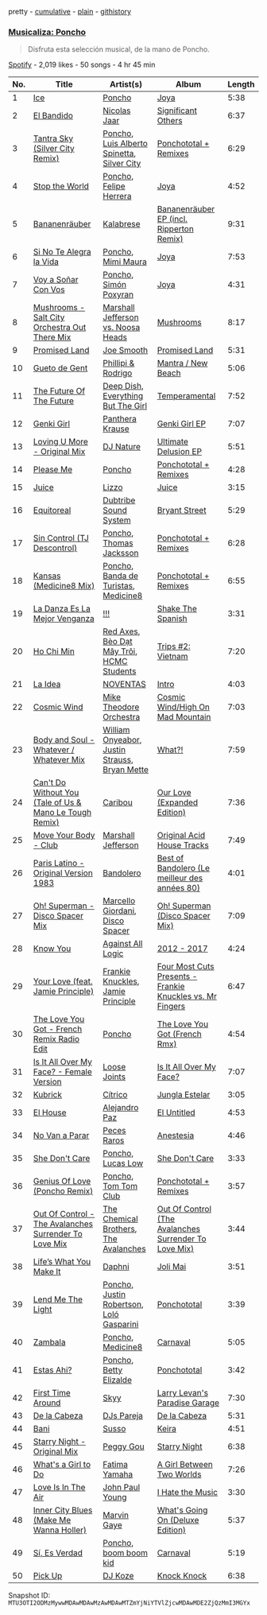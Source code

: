 pretty - [cumulative](/playlists/cumulative/37i9dQZF1DXdTi4rHtlES7.md) - [plain](/playlists/plain/37i9dQZF1DXdTi4rHtlES7) - [githistory](https://github.githistory.xyz/mackorone/spotify-playlist-archive/blob/main/playlists/plain/37i9dQZF1DXdTi4rHtlES7)

### [Musicaliza: Poncho](https://open.spotify.com/playlist/37i9dQZF1DXdTi4rHtlES7)

> Disfruta esta selección musical, de la mano de Poncho.

[Spotify](https://open.spotify.com/user/spotify) - 2,019 likes - 50 songs - 4 hr 45 min

| No. | Title | Artist(s) | Album | Length |
|---|---|---|---|---|
| 1 | [Ice](https://open.spotify.com/track/3IaIGFRkwbseokGulbYCJW) | [Poncho](https://open.spotify.com/artist/4ADdzb8h9qQTE8XPmSxY8r) | [Joya](https://open.spotify.com/album/4AMYEdyQWIvwyRzXZF0FA0) | 5:38 |
| 2 | [El Bandido](https://open.spotify.com/track/0YQznyH9mJn6UTwWFHqy4b) | [Nicolas Jaar](https://open.spotify.com/artist/5a0etAzO5V26gvlbmHzT9W) | [Significant Others](https://open.spotify.com/album/3LPOvF8M3DijXowBs1MdDr) | 6:37 |
| 3 | [Tantra Sky \(Silver City Remix\)](https://open.spotify.com/track/5oQS3IaRUSoDbAHPqxz50o) | [Poncho](https://open.spotify.com/artist/4ADdzb8h9qQTE8XPmSxY8r), [Luis Alberto Spinetta](https://open.spotify.com/artist/1MuQ2m2tg7naeRGAOxYZer), [Silver City](https://open.spotify.com/artist/170XUR6FDHTHYBLnky8xOJ) | [Ponchototal + Remixes](https://open.spotify.com/album/5rKID5kXlABtIgqMZyWeFA) | 6:29 |
| 4 | [Stop the World](https://open.spotify.com/track/3mgxwH7Q985bZRexIVVZFP) | [Poncho](https://open.spotify.com/artist/4ADdzb8h9qQTE8XPmSxY8r), [Felipe Herrera](https://open.spotify.com/artist/0ZxRH0sF7Z2JQZMnRgDw6G) | [Joya](https://open.spotify.com/album/4AMYEdyQWIvwyRzXZF0FA0) | 4:52 |
| 5 | [Bananenräuber](https://open.spotify.com/track/05wEorkTyzUT67wKkjz2tP) | [Kalabrese](https://open.spotify.com/artist/2MUENaxB93ZPNclZIDEMMV) | [Bananenräuber EP \(incl\. Ripperton Remix\)](https://open.spotify.com/album/6XRkp3ex5HvV7mIZYEpwEK) | 9:31 |
| 6 | [Si No Te Alegra la Vida](https://open.spotify.com/track/1GgAvh36HNRKGHevvwEiSG) | [Poncho](https://open.spotify.com/artist/4ADdzb8h9qQTE8XPmSxY8r), [Mimi Maura](https://open.spotify.com/artist/4VKHNaUBImLsxPOCdG5Mwl) | [Joya](https://open.spotify.com/album/4AMYEdyQWIvwyRzXZF0FA0) | 7:53 |
| 7 | [Voy a Soñar Con Vos](https://open.spotify.com/track/5wDrUrwmkw9hjvSUH7eDVE) | [Poncho](https://open.spotify.com/artist/4ADdzb8h9qQTE8XPmSxY8r), [Simón Poxyran](https://open.spotify.com/artist/1bSEw00Dntay8mCXk9k5rh) | [Joya](https://open.spotify.com/album/4AMYEdyQWIvwyRzXZF0FA0) | 4:31 |
| 8 | [Mushrooms \- Salt City Orchestra Out There Mix](https://open.spotify.com/track/0DmMkCRnLCn30vkJeUhgK2) | [Marshall Jefferson vs\. Noosa Heads](https://open.spotify.com/artist/45KxlxhV4KySZkLb5pXo8V) | [Mushrooms](https://open.spotify.com/album/1Vy1OUHs1xkzpzbaoxeXZr) | 8:17 |
| 9 | [Promised Land](https://open.spotify.com/track/796T2ROxTNibXRjVhjSzCa) | [Joe Smooth](https://open.spotify.com/artist/4BIamAD25vwYldaOWTEsXd) | [Promised Land](https://open.spotify.com/album/1oyrymxXmhE2NaYczhS6NR) | 5:31 |
| 10 | [Gueto de Gent](https://open.spotify.com/track/0oR9XRneKUIefSfy5y0IJ8) | [Phillipi & Rodrigo](https://open.spotify.com/artist/6XaCe40GiIt7ujxQvfmvsp) | [Mantra / New Beach](https://open.spotify.com/album/4NjCGfP3nJ32GJBi9A5Ng7) | 5:06 |
| 11 | [The Future Of The Future](https://open.spotify.com/track/0PyOCEF2Y3ej860cd23qUO) | [Deep Dish](https://open.spotify.com/artist/720JYpdCgHuTmDeryW0wEA), [Everything But The Girl](https://open.spotify.com/artist/13ccXrK7AmXb4TddMkE7jy) | [Temperamental](https://open.spotify.com/album/4Geaebqk6nJC78Agw6VXG9) | 7:52 |
| 12 | [Genki Girl](https://open.spotify.com/track/6pIwAehlguVHYBGVXk9ENX) | [Panthera Krause](https://open.spotify.com/artist/6vpvDZ1hqY1GUPUjvyiCjU) | [Genki Girl EP](https://open.spotify.com/album/13Pz4wssvskd54ku6ibZnr) | 7:07 |
| 13 | [Loving U More \- Original Mix](https://open.spotify.com/track/4BQFu4CKPNV2XXDvmlFYgf) | [DJ Nature](https://open.spotify.com/artist/6PdSJRMSdqv6jmDDi79Mvc) | [Ultimate Delusion EP](https://open.spotify.com/album/7gSCLS6twKQN67WQFi8lLV) | 5:51 |
| 14 | [Please Me](https://open.spotify.com/track/5owpG3DrDV5xVETv7XjMdq) | [Poncho](https://open.spotify.com/artist/4ADdzb8h9qQTE8XPmSxY8r) | [Ponchototal + Remixes](https://open.spotify.com/album/5rKID5kXlABtIgqMZyWeFA) | 4:28 |
| 15 | [Juice](https://open.spotify.com/track/0onslUNmSLDkuYaideYWir) | [Lizzo](https://open.spotify.com/artist/56oDRnqbIiwx4mymNEv7dS) | [Juice](https://open.spotify.com/album/11coWHUoRLfoplozmzNz0v) | 3:15 |
| 16 | [Equitoreal](https://open.spotify.com/track/2Cxi3FbJS7GqWXQutb8wf0) | [Dubtribe Sound System](https://open.spotify.com/artist/0FI2cbOCEkpmSBGGjl577t) | [Bryant Street](https://open.spotify.com/album/6TmmNKwXkBaPebDNqqoTKr) | 5:29 |
| 17 | [Sin Control \(TJ Descontrol\)](https://open.spotify.com/track/0XYRjKO0NoYEl6TESsuBnx) | [Poncho](https://open.spotify.com/artist/4ADdzb8h9qQTE8XPmSxY8r), [Thomas Jacksson](https://open.spotify.com/artist/3jQjBvBF1qlJNc4RyfPorZ) | [Ponchototal + Remixes](https://open.spotify.com/album/5rKID5kXlABtIgqMZyWeFA) | 6:28 |
| 18 | [Kansas \(Medicine8 Mix\)](https://open.spotify.com/track/27m775A1Z1RqPm1oluwcqp) | [Poncho](https://open.spotify.com/artist/4ADdzb8h9qQTE8XPmSxY8r), [Banda de Turistas](https://open.spotify.com/artist/1zfAJtfJEpUvMiQxigYj57), [Medicine8](https://open.spotify.com/artist/1WdFIATKQPkjexAhPZGJqy) | [Ponchototal + Remixes](https://open.spotify.com/album/5rKID5kXlABtIgqMZyWeFA) | 6:55 |
| 19 | [La Danza Es La Mejor Venganza](https://open.spotify.com/track/5KJSs7AYTXzunX4TgWAdFz) | [!!!](https://open.spotify.com/artist/1mmehjf7eHA10uHMisZGJg) | [Shake The Spanish](https://open.spotify.com/album/4zXptMCxvaVS4EE1IvH02N) | 3:31 |
| 20 | [Ho Chi Min](https://open.spotify.com/track/5kKGJym6i9cQJhUiELMfqI) | [Red Axes](https://open.spotify.com/artist/5Owm9QgL9BSCRQKTX6T08G), [Bèo Dạt Mây Trôi](https://open.spotify.com/artist/5aiU9zkwOsUWaoKL3LZhvM), [HCMC Students](https://open.spotify.com/artist/7eTh42doMpsnT6Z6pKI9tK) | [Trips \#2: Vietnam](https://open.spotify.com/album/5ojN0F4GIGGJY75oWQd3xW) | 7:20 |
| 21 | [La Idea](https://open.spotify.com/track/1Y0UQHzf1KtTIi0TVzHWgO) | [NOVENTAS](https://open.spotify.com/artist/0oMuzgKBlS39FWPd3pXO76) | [Intro](https://open.spotify.com/album/4NVk6JaR7BqJBlMG5jiQqp) | 4:03 |
| 22 | [Cosmic Wind](https://open.spotify.com/track/13RmM9nDjFtOWATD8NPY8l) | [Mike Theodore Orchestra](https://open.spotify.com/artist/1qYoCN6dB4KAzDzAZcRD0Y) | [Cosmic Wind/High On Mad Mountain](https://open.spotify.com/album/0UwD1LLu7KnAnpTdn9eQ3M) | 7:03 |
| 23 | [Body and Soul \- Whatever / Whatever Mix](https://open.spotify.com/track/6kdJFaEr6Lqy0HAE8rnfq6) | [William Onyeabor](https://open.spotify.com/artist/755pQSGUy6rtPrUCbnJTvi), [Justin Strauss](https://open.spotify.com/artist/0Ffu60mxLNLa7b7Z3VSS01), [Bryan Mette](https://open.spotify.com/artist/2mHxr001vnNn0TvaDpbyvw) | [What?!](https://open.spotify.com/album/5K9nDeTEcoMBakMd7KvtCZ) | 7:59 |
| 24 | [Can't Do Without You \(Tale of Us & Mano Le Tough Remix\)](https://open.spotify.com/track/5pNgnQa5Qn9EpL0GxuP6LB) | [Caribou](https://open.spotify.com/artist/4aEnNH9PuU1HF3TsZTru54) | [Our Love \(Expanded Edition\)](https://open.spotify.com/album/7k7LfcXJsRSWzzlNb3zjDC) | 7:36 |
| 25 | [Move Your Body \- Club](https://open.spotify.com/track/2cA7ezNsy33h6HKi4dggGh) | [Marshall Jefferson](https://open.spotify.com/artist/2Di8r9df6xjyj6CVOqbGVz) | [Original Acid House Tracks](https://open.spotify.com/album/2OAtpG4qmck9JB40ztJJpy) | 7:49 |
| 26 | [Paris Latino \- Original Version 1983](https://open.spotify.com/track/3LCup59DMpM3r6fwQsZMYs) | [Bandolero](https://open.spotify.com/artist/5lh1imF7kkn87IHQsoEjJB) | [Best of Bandolero \(Le meilleur des années 80\)](https://open.spotify.com/album/0B2tZmiPYlz9Jc1jbupQOX) | 4:01 |
| 27 | [Oh! Superman \- Disco Spacer Mix](https://open.spotify.com/track/02zHKu5WvvOH5tGcNqvaA1) | [Marcello Giordani](https://open.spotify.com/artist/2a6QLhIoQNwc1Q87Y6v2cU), [Disco Spacer](https://open.spotify.com/artist/0NQA2MpWqHh8UZnUR9ZPBM) | [Oh! Superman \(Disco Spacer Mix\)](https://open.spotify.com/album/3Yv76JX2Cy2PVLXZt87YxX) | 7:09 |
| 28 | [Know You](https://open.spotify.com/track/2zkTGKRw16spjOq5XiZSBl) | [Against All Logic](https://open.spotify.com/artist/0ngUeF0DGpYmPec80MqSi1) | [2012 \- 2017](https://open.spotify.com/album/1uzfGk9vxMXfaZ2avqwxod) | 4:24 |
| 29 | [Your Love \(feat\. Jamie Principle\)](https://open.spotify.com/track/6tvtFyEdNpeurBkT2zNMEL) | [Frankie Knuckles](https://open.spotify.com/artist/63yl9nDNrHpiAYGlNJxxjc), [Jamie Principle](https://open.spotify.com/artist/5obQFNrkFoWB51hm1JTHMw) | [Four Most Cuts Presents \- Frankie Knuckles vs\. Mr Fingers](https://open.spotify.com/album/1OM6ULzT778hgqBI4stbFR) | 6:47 |
| 30 | [The Love You Got \- French Remix Radio Edit](https://open.spotify.com/track/4G10uVBIoswxYsDegPYdd1) | [Poncho](https://open.spotify.com/artist/4ADdzb8h9qQTE8XPmSxY8r) | [The Love You Got \(French Rmx\)](https://open.spotify.com/album/3QsvIz9jNW7LsxH53vuS6J) | 4:54 |
| 31 | [Is It All Over My Face? \- Female Version](https://open.spotify.com/track/0QIl1aNSEMQL7BryNIi6dB) | [Loose Joints](https://open.spotify.com/artist/0eoOgNAKS0g3piTJlFY173) | [Is It All Over My Face?](https://open.spotify.com/album/5bAVzhdknkLZTmByjTJ14N) | 7:07 |
| 32 | [Kubrick](https://open.spotify.com/track/1CFiWVz6ZgrNYiMiSbhmiA) | [Cítrico](https://open.spotify.com/artist/00CoCNLLdB7cWFgA8NG5q9) | [Jungla Estelar](https://open.spotify.com/album/63AvcfmH5JCqUafT9Ar0ov) | 3:05 |
| 33 | [El House](https://open.spotify.com/track/3BoWCLj7Iw9yx4RsuypHlQ) | [Alejandro Paz](https://open.spotify.com/artist/58JUcJgPMahuJHcVQM5CNL) | [El Untitled](https://open.spotify.com/album/4WWZ54GOihyzeMkEZ3EjLF) | 4:53 |
| 34 | [No Van a Parar](https://open.spotify.com/track/1GLYsZMbHm72Uy2QvzdgDQ) | [Peces Raros](https://open.spotify.com/artist/5UI7HXsBEfRSsf0T4t48Q9) | [Anestesia](https://open.spotify.com/album/28uJVNr4dYysur0Fcay4B2) | 4:46 |
| 35 | [She Don't Care](https://open.spotify.com/track/1JK6tqF5dIhmzIbW1hPhPl) | [Poncho](https://open.spotify.com/artist/4ADdzb8h9qQTE8XPmSxY8r), [Lucas Low](https://open.spotify.com/artist/3jr7qXo0CEuq5gGxMNi07r) | [She Don't Care](https://open.spotify.com/album/2itFSwOkpM7RWVHxzk3TTh) | 3:33 |
| 36 | [Genius Of Love \(Poncho Remix\)](https://open.spotify.com/track/2q90bYsYCyekwLTSdAUqdg) | [Poncho](https://open.spotify.com/artist/4ADdzb8h9qQTE8XPmSxY8r), [Tom Tom Club](https://open.spotify.com/artist/1m24736Bdew1oQVxTePOCo) | [Ponchototal + Remixes](https://open.spotify.com/album/5rKID5kXlABtIgqMZyWeFA) | 3:57 |
| 37 | [Out Of Control \- The Avalanches Surrender To Love Mix](https://open.spotify.com/track/7nIxmdgXEqb7TDMFUc8Erk) | [The Chemical Brothers](https://open.spotify.com/artist/1GhPHrq36VKCY3ucVaZCfo), [The Avalanches](https://open.spotify.com/artist/3C8RpaI3Go0yFF9whvKoED) | [Out Of Control \(The Avalanches Surrender To Love Mix\)](https://open.spotify.com/album/3Fn0wItrIpiXD9w8lsMXhB) | 3:44 |
| 38 | [Life’s What You Make It](https://open.spotify.com/track/0JHMusx7591n8jxiNTWHQf) | [Daphni](https://open.spotify.com/artist/4nhvb6x9ZhPiYCzrHDNia9) | [Joli Mai](https://open.spotify.com/album/2NF7kUOEaNYhCWLANV85Aj) | 3:51 |
| 39 | [Lend Me The Light](https://open.spotify.com/track/4S5wgFspsApKKNu9mFKbCq) | [Poncho](https://open.spotify.com/artist/4ADdzb8h9qQTE8XPmSxY8r), [Justin Robertson](https://open.spotify.com/artist/0xaL1FrIjMQ2S4E6qmksMf), [Loló Gasparini](https://open.spotify.com/artist/7E9LwAUo2OzRdTtI0nDv9z) | [Ponchototal](https://open.spotify.com/album/1PM6cdi7UlpIfsBSlN0J5K) | 3:39 |
| 40 | [Zambala](https://open.spotify.com/track/6Zhy43MnyTmDvCpfIinEbK) | [Poncho](https://open.spotify.com/artist/4ADdzb8h9qQTE8XPmSxY8r), [Medicine8](https://open.spotify.com/artist/1WdFIATKQPkjexAhPZGJqy) | [Carnaval](https://open.spotify.com/album/6cxeuUv9h1Okky5xsAn3BM) | 5:05 |
| 41 | [Estas Ahi?](https://open.spotify.com/track/1jjjsCOtXwGFvSHYsFKYpr) | [Poncho](https://open.spotify.com/artist/4ADdzb8h9qQTE8XPmSxY8r), [Betty Elizalde](https://open.spotify.com/artist/3EdbhbqivbCtEd29cwaUZ2) | [Ponchototal](https://open.spotify.com/album/1PM6cdi7UlpIfsBSlN0J5K) | 3:42 |
| 42 | [First Time Around](https://open.spotify.com/track/6NWhHpQMeZmxOyd7IZu3Zp) | [Skyy](https://open.spotify.com/artist/5uFqO7FceiE84xjEjFtQLX) | [Larry Levan's Paradise Garage](https://open.spotify.com/album/1fkMUX3lpOJqFJBT8J6lDO) | 7:30 |
| 43 | [De la Cabeza](https://open.spotify.com/track/4mReKGwpX1m4T1I7jAJhvU) | [DJs Pareja](https://open.spotify.com/artist/5oTo90z4UYa7QUQ3Je3dQ7) | [De la Cabeza](https://open.spotify.com/album/7da2CZdxzN0bUgu7WJU2Ri) | 5:31 |
| 44 | [Bani](https://open.spotify.com/track/1edhO7oohKuhmkEGvDNXcR) | [Susso](https://open.spotify.com/artist/6eSUQltc7DkN4OiPgOl4VP) | [Keira](https://open.spotify.com/album/4RYg4wd3xq5aHVImUfpbw4) | 4:51 |
| 45 | [Starry Night \- Original Mix](https://open.spotify.com/track/5xwzmfxNAxZwMjznQ0eVXL) | [Peggy Gou](https://open.spotify.com/artist/2mLA48B366zkELXYx7hcDN) | [Starry Night](https://open.spotify.com/album/6EgGBFTnsLi1WZaHDtpeie) | 6:38 |
| 46 | [What's a Girl to Do](https://open.spotify.com/track/5N720bYInxSsiUDvBOLM3C) | [Fatima Yamaha](https://open.spotify.com/artist/7eZRt08LoDy0nfIS6OwyMP) | [A Girl Between Two Worlds](https://open.spotify.com/album/4MGNcuX4Vvhv2hhn1FwtDW) | 7:26 |
| 47 | [Love Is In The Air](https://open.spotify.com/track/3c4OULLWwgRqBfA2dJtRuY) | [John Paul Young](https://open.spotify.com/artist/2wMcQIxzH2LYHJZNxo9FcN) | [I Hate the Music](https://open.spotify.com/album/28L7sCuuF8Zt6dW1FuZqRh) | 3:30 |
| 48 | [Inner City Blues \(Make Me Wanna Holler\)](https://open.spotify.com/track/0TA4uwG2heg2BaTShm5VCD) | [Marvin Gaye](https://open.spotify.com/artist/3koiLjNrgRTNbOwViDipeA) | [What's Going On \(Deluxe Edition\)](https://open.spotify.com/album/3XuNIQWd0C0dc1fkoTsJSi) | 5:37 |
| 49 | [Sí, Es Verdad](https://open.spotify.com/track/26Q7etEP1EZkmC6OQzMriV) | [Poncho](https://open.spotify.com/artist/4ADdzb8h9qQTE8XPmSxY8r), [boom boom kid](https://open.spotify.com/artist/2h2frsYL6pssri5AZdlMUU) | [Carnaval](https://open.spotify.com/album/6cxeuUv9h1Okky5xsAn3BM) | 5:19 |
| 50 | [Pick Up](https://open.spotify.com/track/5YzBL3vkQnp3JbeDRRSbSQ) | [DJ Koze](https://open.spotify.com/artist/1kR99O4MgSTasyeJh8UFCg) | [Knock Knock](https://open.spotify.com/album/0sT4nyNxsvGNQr1O8OR83O) | 6:38 |

Snapshot ID: `MTU3OTI2ODMzMywwMDAwMDAwMzAwMDAwMTZmYjNiYTVlZjcwMDAwMDE2ZjQzMmI3MGYx`
